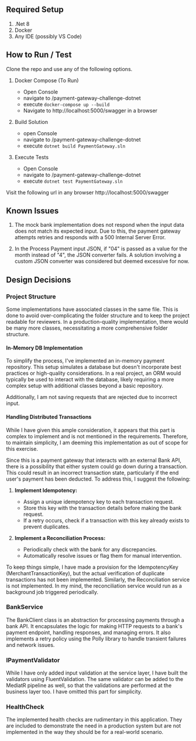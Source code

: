## Required Setup

1. .Net 8
1. Docker
1. Any IDE (possibly VS Code)


## How to Run / Test

Clone the repo and use any of the following options.

1. Docker Compose (To Run)
    * Open Console
    * navigate to /payment-gateway-challenge-dotnet
    * execute `docker-compose up --build`
    * Navigate to http://localhost:5000/swagger in a browser

1. Build Solution
    * open Console
    * navigate to /payment-gateway-challenge-dotnet
    * execute `dotnet build PaymentGateway.sln`

1. Execute Tests
    * Open Console
    * navigate to /payment-gateway-challenge-dotnet
    * execute `dotnet test PaymentGateway.sln` 


Visit the following url in any browser
http://localhost:5000/swagger

## Known Issues
1. The mock bank implementation does not respond when the input data does not match its expected input. Due to this, the payment gateway attempts retries and responds with a 500 Internal Server Error. 

1. In the Process Payment input JSON, if "04" is passed as a value for the month instead of "4", the JSON converter fails. A solution involving a custom JSON converter was considered but deemed excessive for now.

## Design Decisions

### Project Structure
Some implementations have associated classes in the same file. This is done to avoid over-complicating the folder structure and to keep the project readable for reviewers. In a production-quality implementation, there would be many more classes, necessitating a more comprehensive folder structure.

#### In-Memory DB Implementation 
To simplify the process, I've implemented an in-memory payment repository. This setup simulates a database but doesn't incorporate best practices or high-quality considerations. In a real project, an ORM would typically be used to interact with the database, likely requiring a more complex setup with additional classes beyond a basic repository.

Additionally, I am not saving requests that are rejected due to incorrect input.

#### Handling Distributed Transactions
While I have given this ample consideration, it appears that this part is complex to implement and is not mentioned in the requirements. Therefore, to maintain simplicity, I am deeming this implementation as out of scope for this exercise.

Since this is a payment gateway that interacts with an external Bank API, there is a possibility that either system could go down during a transaction. This could result in an incorrect transaction state, particularly if the end user's payment has been deducted. To address this, I suggest the following:

1. **Implement Idempotency:**
   - Assign a unique idempotency key to each transaction request.
   - Store this key with the transaction details before making the bank request.
   - If a retry occurs, check if a transaction with this key already exists to prevent duplicates.

1. **Implement a Reconciliation Process:**
   - Periodically check with the bank for any discrepancies.
   - Automatically resolve issues or flag them for manual intervention.

To keep things simple, I have made a provision for the IdempotencyKey (MerchantTransactionKey), but the actual verification of duplicate transactions has not been implemented. Similarly, the Reconciliation service is not implemented. In my mind, the reconciliation service would run as a background job triggered periodically.

### BankService
The BankClient class is an abstraction for processing payments through a bank API. It encapsulates the logic for making HTTP requests to a bank's payment endpoint, handling responses, and managing errors. It also implements a retry policy using the Polly library to handle transient failures and network issues.

### IPaymentValidator
While I have only added input validation at the service layer, I have built the validators using FluentValidation. The same validator can be added to the MediatR pipeline as well, so that the validations are performed at the business layer too. I have omitted this part for simplicity.

### HealthCheck
The implemented health checks are rudimentary in this application. They are included to demonstrate the need in a production system but are not implemented in the way they should be for a real-world scenario.






